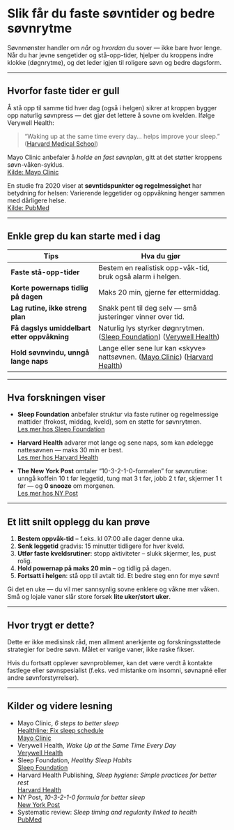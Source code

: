 # Slik får du faste søvntider og bedre søvnrytme

Søvnmønster handler om *når* og *hvordan* du sover — ikke bare hvor lenge. Når du har jevne sengetider og stå-opp-tider, hjelper du kroppens indre klokke (døgnrytme), og det leder igjen til roligere søvn og bedre dagsform.

---

## Hvorfor faste tider er gull

Å stå opp til samme tid hver dag (også i helgen) sikrer at kroppen bygger opp naturlig søvnpress — det gjør det lettere å sovne om kvelden. Ifølge Verywell Health:

> “Waking up at the same time every day… helps improve your sleep.”  
([Harvard Medical School](https://health.harvard.edu/staying-healthy/regular-sleep-wake-rhythm-and-health))

Mayo Clinic anbefaler å *holde en fast søvnplan*, gitt at det støtter kroppens søvn-våken-syklus.  
[Kilde: Mayo Clinic](https://www.mayoclinic.org/healthy-lifestyle/adult-health/in-depth/sleep/art-20048379)

En studie fra 2020 viser at **søvntidspunkter og regelmessighet** har betydning for helsen: Varierende leggetider og oppvåkning henger sammen med dårligere helse.  
[Kilde: PubMed](https://pubmed.ncbi.nlm.nih.gov/33054339/)

---

## Enkle grep du kan starte med i dag

| Tips                                | Hva du gjør                          |
|------------------------------------|--------------------------------------|
| **Faste stå-opp-tider**            | Bestem en realistisk opp-våk-tid, bruk også alarm i helgen. |
| **Korte powernaps tidlig på dagen** | Maks 20 min, gjerne før ettermiddag. |
| **Lag rutine, ikke streng plan**   | Snakk pent til deg selv — små justeringer vinner over tid. |
| **Få dagslys umiddelbart etter oppvåkning** | Naturlig lys styrker døgnrytmen.  ([Sleep Foundation](https://www.sleepfoundation.org/sleep-habits)) ([Verywell Health](https://www.verywellhealth.com/30-days-to-better-sleep-3973920)) |
| **Hold søvnvindu, unngå lange naps** | Lange eller sene lur kan «skyve» nattsøvnen.  ([Mayo Clinic](https://www.mayoclinic.org/healthy-lifestyle/adult-health/in-depth/sleep/art-20048379)) ([Harvard Health](https://www.health.harvard.edu/staying-healthy/sleep-hygiene-simple-practices-for-better-rest)) |

---

## Hva forskningen viser

- **Sleep Foundation** anbefaler struktur via faste rutiner og regelmessige mattider (frokost, middag, kveld), som en støtte for søvnrytmen.  
  [Les mer hos Sleep Foundation](https://www.sleepfoundation.org/sleep-habits)

- **Harvard Health** advarer mot lange og sene naps, som kan ødelegge nattesøvnen — maks 30 min er best.  
  [Les mer hos Harvard Health](https://www.health.harvard.edu/staying-healthy/sleep-hygiene-simple-practices-for-better-rest)

- **The New York Post** omtaler “10-3-2-1-0-formelen” for søvnrutine: unngå koffein 10 t før leggetid, tung mat 3 t før, jobb 2 t før, skjermer 1 t før — og **0 snooze** om morgenen.  
  [Les mer hos NY Post](https://nypost.com/2024/11/11/health/10-3-2-1-0-formula-promises-better-sleeping-through-strategy)

---

## Et litt snilt opplegg du kan prøve

1. **Bestem oppvåk-tid** – f.eks. kl 07:00 alle dager denne uka.
2. **Senk leggetid** gradvis: 15 minutter tidligere for hver kveld.
3. **Utfør faste kveldsrutiner**: stopp aktiviteter – slukk skjermer, les, pust rolig.
4. **Hold powernap på maks 20 min** – og tidlig på dagen.
5. **Fortsatt i helgen**: stå opp til avtalt tid. Et bedre steg enn for mye søvn!

Gi det en uke — du vil mer sannsynlig sovne enklere og våkne mer våken. Små og lojale vaner slår store forsøk **lite uker/stort uker**.

---

## Hvor trygt er dette? 

Dette er ikke medisinsk råd, men allment anerkjente og forskningsstøttede strategier for bedre søvn. Målet er varige vaner, ikke raske fikser.

Hvis du fortsatt opplever søvnproblemer, kan det være verdt å kontakte fastlege eller søvnspesialist (f.eks. ved mistanke om insomni, søvnapné eller andre søvnforstyrrelser).

---

## Kilder og videre lesning

- Mayo Clinic, *6 steps to better sleep*  
  [Healthline: Fix sleep schedule](https://www.healthline.com/health/healthy-sleep/how-to-fix-sleep-schedule)  
  [Mayo Clinic](https://www.mayoclinic.org/healthy-lifestyle/adult-health/in-depth/sleep/art-20048379)  
- Verywell Health, *Wake Up at the Same Time Every Day*  
  [Verywell Health](https://www.verywellhealth.com/30-days-to-better-sleep-3973920)  
- Sleep Foundation, *Healthy Sleep Habits*  
  [Sleep Foundation](https://www.sleepfoundation.org/sleep-habits)  
- Harvard Health Publishing, *Sleep hygiene: Simple practices for better rest*  
  [Harvard Health](https://www.health.harvard.edu/staying-healthy/sleep-hygiene-simple-practices-for-better-rest)  
- NY Post, *10-3-2-1-0 formula for better sleep*  
  [New York Post](https://nypost.com/2024/11/11/health/10-3-2-1-0-formula-promises-better-sleeping-through-strategy)  
- Systematic review: *Sleep timing and regularity linked to health*  
  [PubMed](https://pubmed.ncbi.nlm.nih.gov/33054339/)  
